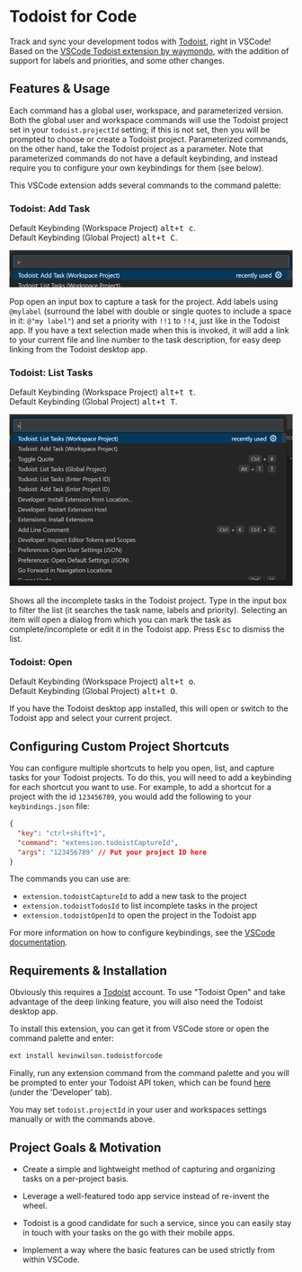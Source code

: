 # Todoist for Code

Track and sync your development todos with [Todoist](https://todoist.com), right in VSCode! Based on the [VSCode Todoist extension by waymondo](https://github.com/waymondo/vscode-todoist), with the addition of support for labels and priorities, and some other changes.

## Features & Usage

Each command has a global user, workspace, and parameterized version. Both the global user and workspace commands will use the Todoist project set in your `todoist.projectId` setting; if this is not set, then you will be prompted to choose or create a Todoist project. Parameterized commands, on the other hand, take the Todoist project as a parameter. Note that parameterized commands do not have a default keybinding, and instead require you to configure your own keybindings for them (see below).

This VSCode extension adds several commands to the command palette:

### Todoist: Add Task

Default Keybinding (Workspace Project) <kbd>alt+t c</kbd>.  
Default Keybinding (Global Project) <kbd>alt+t C</kbd>.

![Adding a task](capture.gif)

Pop open an input box to capture a task for the project. Add labels using `@mylabel` (surround the label with double or single quotes to include a space in it: `@"my label"`) and set a priority with `!!1` to `!!4`, just like in the Todoist app. If you have a text selection made when this is invoked, it will add a link to your current file and line number to the task description, for easy deep linking from the Todoist desktop app.

### Todoist: List Tasks

Default Keybinding (Workspace Project) <kbd>alt+t t</kbd>.  
Default Keybinding (Global Project) <kbd>alt+t T</kbd>.

![Listing tasks](list.gif)

Shows all the incomplete tasks in the Todoist project. Type in the input box to filter the list (it searches the task name, labels and priority). Selecting an item will open a dialog from which you can mark the task as complete/incomplete or edit it in the Todoist app. Press <kbd>Esc</kbd> to dismiss the list.

### Todoist: Open

Default Keybinding (Workspace Project) <kbd>alt+t o</kbd>.  
Default Keybinding (Global Project) <kbd>alt+t O</kbd>.

If you have the Todoist desktop app installed, this will open or switch to the Todoist app and select your current project.

## Configuring Custom Project Shortcuts

You can configure multiple shortcuts to help you open, list, and capture tasks for your Todoist projects. To do this, you will need to add a keybinding for each shortcut you want to use. For example, to add a shortcut for a project with the id `123456789`, you would add the following to your `keybindings.json` file:

```json
{
  "key": "ctrl+shift+1",
  "command": "extension.todoistCaptureId",
  "args": "123456789" // Put your project ID here
}
```

The commands you can use are:

* `extension.todoistCaptureId` to add a new task to the project
* `extension.todoistTodosId` to list incomplete tasks in the project
* `extension.todoistOpenId` to open the project in the Todoist app

For more information on how to configure keybindings, see the [VSCode documentation](https://code.visualstudio.com/docs/getstarted/keybindings).

## Requirements & Installation

Obviously this requires a [Todoist](https://todoist.com) account. To use "Todoist Open" and take advantage of the deep linking feature, you will also need the Todoist desktop app.

To install this extension, you can get it from VSCode store or open the command palette and enter:

```sh
ext install kevinwilson.todoistforcode
```

Finally, run any extension command from the command palette and you will be prompted to enter your Todoist API token,
which can be found [here](https://todoist.com/prefs/integrations) (under the 'Developer' tab).

You may set `todoist.projectId` in your user and workspaces settings manually or with the commands above.

## Project Goals & Motivation

* Create a simple and lightweight method of capturing and organizing tasks on a per-project basis.

* Leverage a well-featured todo app service instead of re-invent the wheel.

* Todoist is a good candidate for such a service, since you can easily stay in touch with your tasks on the go with their mobile apps.

* Implement a way where the basic features can be used strictly from within VSCode.

